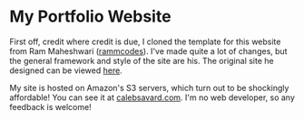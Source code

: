 # My Portfolio Website

First off, credit where credit is due, I cloned the template for this website from Ram Maheshwari (<a href=https://github.com/rammcodes/Dopefolio>rammcodes</a>). I've made quite a lot of changes, but the general framework and style of the site are his. The original site he designed can be viewed <a href="https://dopefolio.netlify.app/">here</a>.

My site is hosted on Amazon's S3 servers, which turn out to be shockingly affordable! You can see it at <a href="calebsavard.com">calebsavard.com</a>. I'm no web developer, so any feedback is welcome!